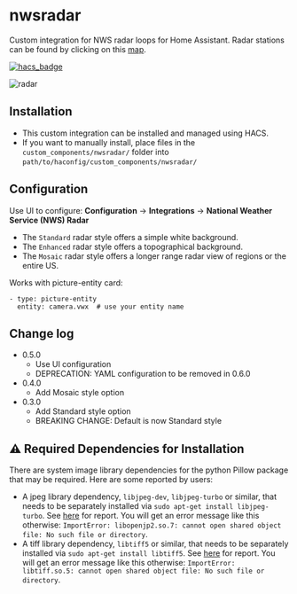 # nwsradar

Custom integration for NWS radar loops for Home Assistant.
Radar stations can be found by clicking on this [map](https://radar.weather.gov/).

[![hacs_badge](https://img.shields.io/badge/HACS-Default-orange.svg)](https://github.com/custom-components/hacs)

![radar](https://github.com/MatthewFlamm/nws_radar/blob/master/images/radar.gif?raw=True)

## Installation

* This custom integration can be installed and managed using HACS.
* If you want to manually install, place files in the `custom_components/nwsradar/` folder into `path/to/haconfig/custom_components/nwsradar/`

## Configuration

Use UI to configure: **Configuration** -> **Integrations** -> **National Weather Service (NWS) Radar**

* The `Standard` radar style offers a simple white background.
* The `Enhanced` radar style offers a topographical background.
* The `Mosaic` radar style offers a longer range radar view of regions or the entire US.

Works with picture-entity card:

```
- type: picture-entity
  entity: camera.vwx  # use your entity name
```

## Change log
* 0.5.0
  * Use UI configuration
  * DEPRECATION: YAML configuration to be removed in 0.6.0
* 0.4.0
  * Add Mosaic style option
* 0.3.0
  * Add Standard style option
  * BREAKING CHANGE: Default is now Standard style

## :warning: Required Dependencies for Installation
There are system image library dependencies for the python Pillow package that may be required.  Here are some reported by users:
* A jpeg library dependency, `libjpeg-dev`, `libjpeg-turbo` or similar, that needs to be separately installed via `sudo apt-get install libjpeg-turbo`. See [here](https://community.home-assistant.io/t/nws-radar-images/118203/2) for report. You will get an error message like this otherwise: `ImportError: libopenjp2.so.7: cannot open shared object file: No such file or directory`.
* A tiff library dependency, `libtiff5` or similar, that needs to be separately installed via `sudo apt-get install libtiff5`. See [here](https://github.com/MatthewFlamm/nwsradar/issues/1) for report. You will get an error message like this otherwise: `ImportError: libtiff.so.5: cannot open shared object file: No such file or directory`.
